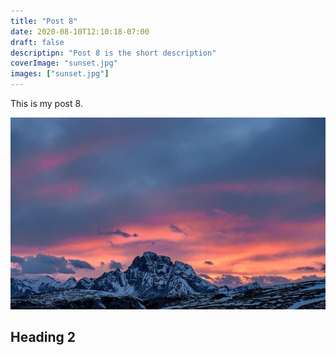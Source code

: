 ```yaml
---
title: "Post 8"
date: 2020-08-10T12:10:18-07:00
draft: false
descriptipn: "Post 8 is the short description"
coverImage: "sunset.jpg"
images: ["sunset.jpg"]
---
```


This is my post 8.

![Sunset](sunset.jpg)

## Heading 2